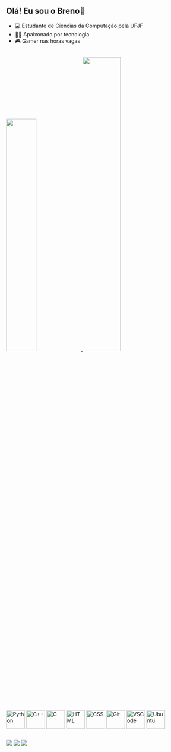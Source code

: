 ## Olá! Eu sou o Breno👋

- 💻 Estudante de Ciências da Computação pela UFJF
- 🧑‍💻 Apaixonado por tecnologia 
- 🎮 Gamer nas horas vagas
## 

<div>
  <a href="https://github.com/brenolino">
  <img width="40%" src="https://github-readme-stats.vercel.app/api?username=brenolino&show_icons=true&theme=tokyonight"/>
  <img width="45%" src="https://github-readme-stats.vercel.app/api/top-langs/?username=brenolino&layout=compact&theme=tokyonight&hide_progress=true"/>
</div>
<div style="display: inline-block;">
  <img align="center" alt="Python" height="50" weight="50" src="https://cdn.jsdelivr.net/gh/devicons/devicon/icons/python/python-original.svg" style="pointer-events: none;">
  <img align="center" alt="C++" height="50" weight="50" src="https://cdn.jsdelivr.net/gh/devicons/devicon/icons/cplusplus/cplusplus-original.svg" style="pointer-events: none;">
  <img align="center" alt="C" height="50" weight="50" src="https://cdn.jsdelivr.net/gh/devicons/devicon/icons/c/c-original.svg" style="pointer-events: none;">
  <img align="center" alt="HTML" height="50" weight="50" src="https://cdn.jsdelivr.net/gh/devicons/devicon/icons/html5/html5-original.svg" style="pointer-events: none;">
  <img align="center" alt="CSS" height="50" weight="50" src="https://cdn.jsdelivr.net/gh/devicons/devicon/icons/css3/css3-original.svg" style="pointer-events: none;">
  <img align="center" alt="Git" height="50" weight="50" src="https://cdn.jsdelivr.net/gh/devicons/devicon/icons/git/git-original.svg" style="pointer-events: none;">
  <img align="center" alt="VSCode" height="50" weight="50" src="https://cdn.jsdelivr.net/gh/devicons/devicon/icons/vscode/vscode-original.svg" style="pointer-events: none;">
  <img align="center" alt="Ubuntu" height="50" weight="50" src="https://cdn.jsdelivr.net/gh/devicons/devicon/icons/ubuntu/ubuntu-plain.svg" style="pointer-events: none;">
</div>
    
##

<div>
  <a href="mailto:brenolinoprado@gmail.com" target="_blank"><img src="https://img.shields.io/badge/Gmail-D14836?style=for-the-badge&logo=gmail&logoColor=white" target="_blank"></a>
  <a href="https://www.linkedin.com/in/brenolino/" target="_blank"><img src="https://img.shields.io/badge/LinkedIn-0077B5?style=for-the-badge&logo=linkedin&logoColor=white" target="_blank"></a>
  <a href="https://www.instagram.com/brenolprado/" target="_blank"><img src="https://img.shields.io/badge/Instagram-E4405F?style=for-the-badge&logo=instagram&logoColor=white" target="_blank"></a>
</div>
